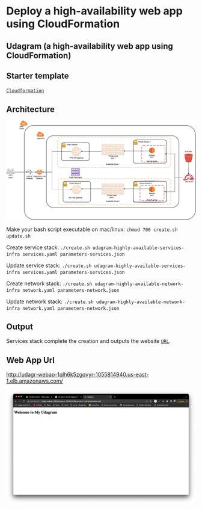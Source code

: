 # Deploy a high-availability web app using CloudFormation

## Udagram (a high-availability web app using CloudFormation)

## Starter template

[`Cloudformation`](https://github.com/nextwebb/nd9991-c2-Infrastructure-as-Code-v1)

## Architecture

![Architecture](./udagram-infra-diagram.jpg)

Make your bash script executable on mac/linux: `chmod 700 create.sh update.sh`

Create service stack: `./create.sh udagram-highly-available-services-infra services.yaml parameters-services.json`

Update service stack: `./create.sh udagram-highly-available-services-infra services.yaml parameters-services.json`

Create network stack: `./create.sh udagram-highly-available-network-infra network.yaml parameters-network.json`

Update network stack: `./create.sh udagram-highly-available-network-infra network.yaml parameters-network.json`

## Output

Services stack complete the creation and outputs the website [`URL`](http://udagr-webap-1qlh6k5zgqvyr-1055814940.us-east-1.elb.amazonaws.com/).

## Web App Url

http://udagr-webap-1qlh6k5zgqvyr-1055814940.us-east-1.elb.amazonaws.com/

![Website](./website.png)

